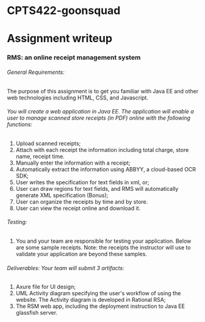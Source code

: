 # CPTS422-goonsquad


# Assignment writeup

### RMS: an online receipt management system

###### General Requirements:
The purpose of this assignment is to get you familiar with Java EE and other web technologies including HTML, CSS, and Javascript.

###### You will create a web application in Java EE. The application will enable a user to manage scanned store receipts (in PDF)  online with the following functions:
1. Upload scanned receipts;
2. Attach with each receipt the information including total charge, store name, receipt time.
3. Manually enter the information with a receipt;
4. Automatically extract the information using ABBYY, a cloud-based OCR SDK;
5. User writes the specification for text fields in xml, or;
6. User can draw regions for text fields, and RMS will automatically generate XML specification (Bonus);
7. User can organize the receipts by time and by store.
8. User can view the receipt online and download it.

###### Testing:
1. You and your team are responsible for testing your application. Below are some sample receipts. Note: the receipts the instructor will use to validate your application are beyond these samples.

###### Deliverables: Your team will submit 3 artifacts:
1. Axure file for UI design;
2. UML Activity diagram specifying the user's workflow of using the website. The Activity diagram is developed in Rational RSA;
3. The RSM web app, including the deployment instruction to Java EE glassfish server.
